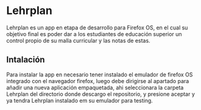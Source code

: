 Lehrplan
========

Lehrplan es un app en etapa de desarrollo para Firefox OS, en el cual su objetivo final es poder dar a los estudiantes de educación superior un control propio de su malla curricular y las notas de estas.

## Intalación ##

Para instalar la app en necesario tener instalado el emulador de firefox OS integrado con el navegador firefox, luego debe dirigirse al apartado para añadir una nueva aplicación empaquetada, ahi seleccionara la carpeta Lehrplan del directorio donde descargo el repositorio, y presione aceptar y ya tendra Lehrplan instalado em su emulador para testing. 


